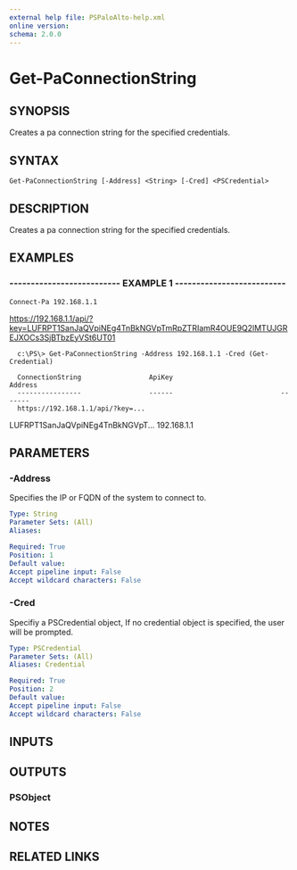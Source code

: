 ```yaml
---
external help file: PSPaloAlto-help.xml
online version: 
schema: 2.0.0
---
```


# Get-PaConnectionString
## SYNOPSIS
Creates a pa connection string for the specified credentials.

## SYNTAX

```
Get-PaConnectionString [-Address] <String> [-Cred] <PSCredential>
```

## DESCRIPTION
Creates a pa connection string for the specified credentials.

## EXAMPLES

### -------------------------- EXAMPLE 1 --------------------------
```
Connect-Pa 192.168.1.1
```

https://192.168.1.1/api/?key=LUFRPT1SanJaQVpiNEg4TnBkNGVpTmRpZTRIamR4OUE9Q2lMTUJGREJXOCs3SjBTbzEyVSt6UT01

      c:\PS\> Get-PaConnectionString -Address 192.168.1.1 -Cred (Get-Credential)

      ConnectionString                 ApiKey                           Address
      ----------------                 ------                           -------
      https://192.168.1.1/api/?key=...
LUFRPT1SanJaQVpiNEg4TnBkNGVpT...
192.168.1.1

## PARAMETERS

### -Address
Specifies the IP or FQDN of the system to connect to.

```yaml
Type: String
Parameter Sets: (All)
Aliases: 

Required: True
Position: 1
Default value: 
Accept pipeline input: False
Accept wildcard characters: False
```

### -Cred
Specifiy a PSCredential object, If no credential object is specified, the user will be prompted.

```yaml
Type: PSCredential
Parameter Sets: (All)
Aliases: Credential

Required: True
Position: 2
Default value: 
Accept pipeline input: False
Accept wildcard characters: False
```

## INPUTS

## OUTPUTS

### PSObject

## NOTES

## RELATED LINKS

